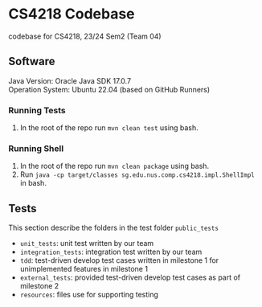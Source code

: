 # CS4218 Codebase
codebase for CS4218, 23/24 Sem2 (Team 04)

## Software
Java Version: Oracle Java SDK 17.0.7 \
Operation System: Ubuntu 22.04 (based on GitHub Runners)

### Running Tests
1. In the root of the repo run
`mvn clean test`
using bash.

### Running Shell
1. In the root of the repo run 
`mvn clean package` 
using bash.
2. Run `java -cp target/classes sg.edu.nus.comp.cs4218.impl.ShellImpl` in bash.

## Tests
This section describe the folders in the test folder `public_tests`
- `unit_tests`: unit test written by our team
- `integration_tests`: integration test written by our team
- `tdd`: test-driven develop test cases written in milestone 1 for unimplemented features in milestone 1
- `external_tests`: provided test-driven develop test cases as part of milestone 2
- `resources`: files use for supporting testing